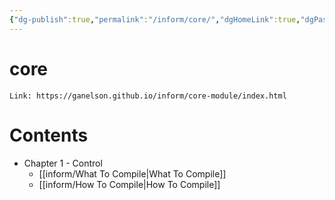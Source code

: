 ```yaml
---
{"dg-publish":true,"permalink":"/inform/core/","dgHomeLink":true,"dgPassFrontmatter":false}
---
```


# core
```ad-info
Link: https://ganelson.github.io/inform/core-module/index.html
```

# Contents
- Chapter 1 - Control
  - [[inform/What To Compile|What To Compile]]
  - [[inform/How To Compile|How To Compile]]